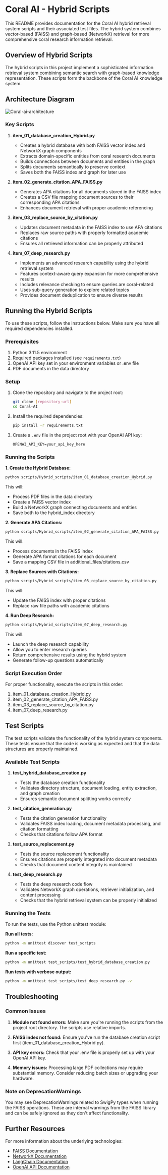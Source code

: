 # Coral AI - Hybrid Scripts

This README provides documentation for the Coral AI hybrid retrieval system scripts and their associated test files. The hybrid system combines vector-based (FAISS) and graph-based (NetworkX) retrieval for more comprehensive coral research information retrieval.

## Overview of Hybrid Scripts

The hybrid scripts in this project implement a sophisticated information retrieval system combining semantic search with graph-based knowledge representation. These scripts form the backbone of the Coral AI knowledge system.

## Architecture Diagram
![Coral-ai-architecture](https://github.com/user-attachments/assets/d5b39980-1a9b-40b9-b3fc-91bd6c0073b6)

### Key Scripts

1. **item_01_database_creation_Hybrid.py**
   - Creates a hybrid database with both FAISS vector index and NetworkX graph components
   - Extracts domain-specific entities from coral research documents
   - Builds connections between documents and entities in the graph
   - Splits documents semantically to preserve context
   - Saves both the FAISS index and graph for later use

2. **item_02_generate_citation_APA_FAISS.py**
   - Generates APA citations for all documents stored in the FAISS index
   - Creates a CSV file mapping document sources to their corresponding APA citations
   - Enhances document retrieval with proper academic referencing

3. **item_03_replace_source_by_citation.py**
   - Updates document metadata in the FAISS index to use APA citations
   - Replaces raw source paths with properly formatted academic citations
   - Ensures all retrieved information can be properly attributed

4. **item_07_deep_research.py**
   - Implements an advanced research capability using the hybrid retrieval system
   - Features context-aware query expansion for more comprehensive results
   - Includes relevance checking to ensure queries are coral-related
   - Uses sub-query generation to explore related topics
   - Provides document deduplication to ensure diverse results

## Running the Hybrid Scripts

To use these scripts, follow the instructions below. Make sure you have all required dependencies installed.

### Prerequisites

1. Python 3.11.5 environment
2. Required packages installed (see `requirements.txt`)
3. OpenAI API key set in your environment variables or .env file
4. PDF documents in the data directory

### Setup

1. Clone the repository and navigate to the project root:
   ```bash
   git clone [repository-url]
   cd Coral-AI
   ```

2. Install the required dependencies:
   ```bash
   pip install -r requirements.txt
   ```

3. Create a `.env` file in the project root with your OpenAI API key:
   ```
   OPENAI_API_KEY=your_api_key_here
   ```

### Running the Scripts

**1. Create the Hybrid Database:**
```bash
python scripts/Hybrid_scripts/item_01_database_creation_Hybrid.py
```
This will:
- Process PDF files in the data directory
- Create a FAISS vector index
- Build a NetworkX graph connecting documents and entities
- Save both to the hybrid_index directory

**2. Generate APA Citations:**
```bash
python scripts/Hybrid_scripts/item_02_generate_citation_APA_FAISS.py
```
This will:
- Process documents in the FAISS index
- Generate APA format citations for each document
- Save a mapping CSV file in additional_files/citations.csv

**3. Replace Sources with Citations:**
```bash
python scripts/Hybrid_scripts/item_03_replace_source_by_citation.py
```
This will:
- Update the FAISS index with proper citations
- Replace raw file paths with academic citations

**4. Run Deep Research:**
```bash
python scripts/Hybrid_scripts/item_07_deep_research.py
```
This will:
- Launch the deep research capability
- Allow you to enter research queries
- Return comprehensive results using the hybrid system
- Generate follow-up questions automatically

### Script Execution Order

For proper functionality, execute the scripts in this order:
1. item_01_database_creation_Hybrid.py
2. item_02_generate_citation_APA_FAISS.py
3. item_03_replace_source_by_citation.py
4. item_07_deep_research.py

## Test Scripts

The test scripts validate the functionality of the hybrid system components. These tests ensure that the code is working as expected and that the data structures are properly maintained.

### Available Test Scripts

1. **test_hybrid_database_creation.py**
   - Tests the database creation functionality
   - Validates directory structure, document loading, entity extraction, and graph creation
   - Ensures semantic document splitting works correctly

2. **test_citation_generation.py**
   - Tests the citation generation functionality
   - Validates FAISS index loading, document metadata processing, and citation formatting
   - Checks that citations follow APA format

3. **test_source_replacement.py**
   - Tests the source replacement functionality
   - Ensures citations are properly integrated into document metadata
   - Checks that document content integrity is maintained

4. **test_deep_research.py**
   - Tests the deep research code flow
   - Validates NetworkX graph operations, retriever initialization, and content processing
   - Checks that the hybrid retrieval system can be properly initialized

### Running the Tests

To run the tests, use the Python unittest module:

**Run all tests:**
```bash
python -m unittest discover test_scripts
```

**Run a specific test:**
```bash
python -m unittest test_scripts/test_hybrid_database_creation.py
```

**Run tests with verbose output:**
```bash
python -m unittest test_scripts/test_deep_research.py -v
```

## Troubleshooting

### Common Issues

1. **Module not found errors:**
   Make sure you're running the scripts from the project root directory. The scripts use relative imports.

2. **FAISS index not found:**
   Ensure you've run the database creation script first (item_01_database_creation_Hybrid.py).

3. **API key errors:**
   Check that your .env file is properly set up with your OpenAI API key.

4. **Memory issues:**
   Processing large PDF collections may require substantial memory. Consider reducing batch sizes or upgrading your hardware.

### Note on DeprecationWarnings

You may see DeprecationWarnings related to SwigPy types when running the FAISS operations. These are internal warnings from the FAISS library and can be safely ignored as they don't affect functionality.

## Further Resources

For more information about the underlying technologies:

- [FAISS Documentation](https://github.com/facebookresearch/faiss)
- [NetworkX Documentation](https://networkx.org/)
- [LangChain Documentation](https://python.langchain.com/docs/get_started/introduction)
- [OpenAI API Documentation](https://platform.openai.com/docs/introduction) 
